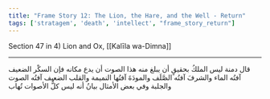 ```yaml
---
title: "Frame Story 12: The Lion, the Hare, and the Well - Return"
tags: ['stratagem', 'death', 'intellect', "frame_story_return"]
---
```


 Section 47 in 4) Lion and Ox, [[Kalīla wa-Dimna]]

---
قال دمنة ليس الملكُ بحقيقٍ أن يبلغ منه هذا الصوت أن يدع مكانه فإن السكْر الضعيف آفتُه الماء والشرفَ آفتُه الصَّلَف والمودَةَ آفتُها النميمة والقلب الضعيف آفتُه الصوت والجلبة وفي بعض الأمثال بيانُ أنه ليس كلُّ الأصوات تُهاب
